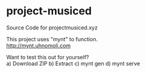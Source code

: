 # project-musiced
Source Code for projectmusiced.xyz

This project uses "mynt" to function.  
http://mynt.uhnomoli.com

Want to test this out for yourself?  
a) Download ZIP
b) Extract
c) mynt gen <source> <destination>
d) mynt serve <source>

